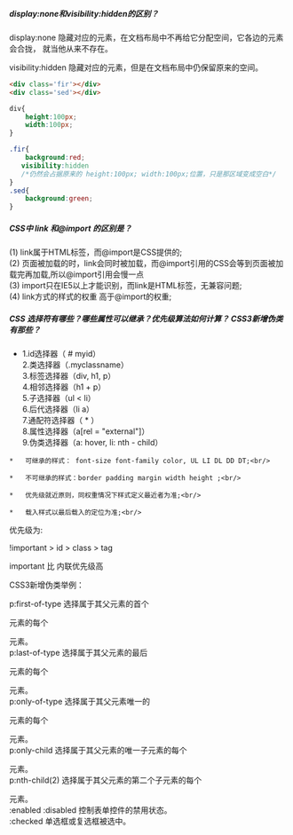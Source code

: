 ##### display:none和visibility:hidden的区别？

display:none  隐藏对应的元素，在文档布局中不再给它分配空间，它各边的元素会合拢，
就当他从来不存在。

visibility:hidden  隐藏对应的元素，但是在文档布局中仍保留原来的空间。

```html
<div class='fir'></div>
<div class='sed'></div>
```


```css
div{
    height:100px;
    width:100px;
}

.fir{
    background:red;
   visibility:hidden
   /*仍然会占据原来的 height:100px; width:100px;位置，只是那区域变成空白*/
}
.sed{
    background:green;
}
```


##### CSS中 link 和@import 的区别是？

(1) link属于HTML标签，而@import是CSS提供的;<br/>
(2) 页面被加载的时，link会同时被加载，而@import引用的CSS会等到页面被加载完再加载,所以@import引用会慢一点<br/>
(3) import只在IE5以上才能识别，而link是HTML标签，无兼容问题;<br/>
(4) link方式的样式的权重 高于@import的权重;<br/>


##### CSS 选择符有哪些？哪些属性可以继承？优先级算法如何计算？ CSS3新增伪类有那些？

   *   1.id选择器（ # myid）<br/>
        2.类选择器（.myclassname）<br/>
        3.标签选择器（div, h1, p）<br/>
        4.相邻选择器（h1 + p）<br/>
        5.子选择器（ul < li）<br/>
        6.后代选择器（li a）<br/>
        7.通配符选择器（ * ）<br/>
        8.属性选择器（a[rel = "external"]）<br/>
        9.伪类选择器（a: hover, li: nth - child）<br/>

    *   可继承的样式： font-size font-family color, UL LI DL DD DT;<br/>

    *   不可继承的样式：border padding margin width height ;<br/>

    *   优先级就近原则，同权重情况下样式定义最近者为准;<br/>

    *   载入样式以最后载入的定位为准;<br/>

优先级为:


   !important >  id > class > tag  <br/>

   important 比 内联优先级高 <br/>

CSS3新增伪类举例：


p:first-of-type 选择属于其父元素的首个 <p> 元素的每个 <p> 元素。<br/>
p:last-of-type  选择属于其父元素的最后 <p> 元素的每个 <p> 元素。<br/>
p:only-of-type  选择属于其父元素唯一的 <p> 元素的每个 <p> 元素。<br/>
p:only-child    选择属于其父元素的唯一子元素的每个 <p> 元素。<br/>
p:nth-child(2)  选择属于其父元素的第二个子元素的每个 <p> 元素。<br/>
:enabled  :disabled 控制表单控件的禁用状态。<br/>
:checked        单选框或复选框被选中。<br/>
